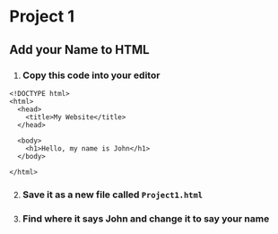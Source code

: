 # Project 1
## Add your Name to HTML

1. ### Copy this code into your editor
```
<!DOCTYPE html>
<html>
  <head>
    <title>My Website</title>
  </head>

  <body>
    <h1>Hello, my name is John</h1>
  </body>

</html>
```

2. ### Save it as a new file called `Project1.html`
3. ### Find where it says John and change it to say your name
